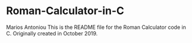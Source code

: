 # Roman-Calculator-in-C
Marios Antoniou
This is the README file for the Roman Calculator code in C.
Originally created in October 2019.
